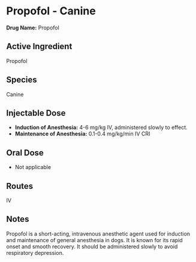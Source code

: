 #   Propofol - Canine

**Drug Name:** Propofol

##   Active Ingredient

Propofol

##   Species

Canine

##   Injectable Dose

* **Induction of Anesthesia:** 4-6 mg/kg IV, administered slowly to effect.
* **Maintenance of Anesthesia:** 0.1-0.4 mg/kg/min IV CRI

##   Oral Dose

* Not applicable

##   Routes

IV

##   Notes

Propofol is a short-acting, intravenous anesthetic agent used for induction and maintenance of general anesthesia in dogs. It is known for its rapid onset and smooth recovery.  It should be administered slowly to avoid respiratory depression.